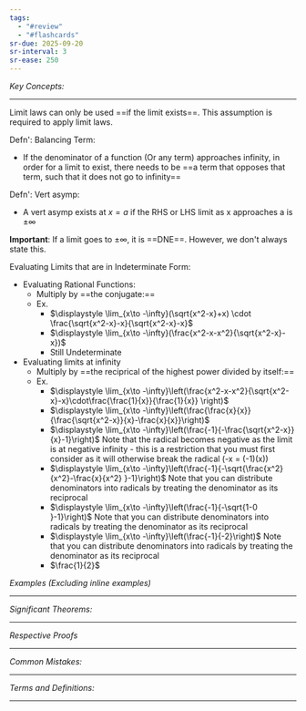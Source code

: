```yaml
---
tags:
  - "#review"
  - "#flashcards"
sr-due: 2025-09-20
sr-interval: 3
sr-ease: 250
---
```

*Key Concepts:*
___
Limit laws can only be used ==if the limit exists==. This assumption is required to apply limit laws.

Defn': Balancing Term:
- If the denominator of a function (Or any term) approaches infinity, in order for a limit to exist, there needs to be ==a term that opposes that term, such that it does not go to infinity==

Defn': Vert asymp:
- A vert asymp exists at $x = a$ if the RHS or LHS limit as x approaches a is $\pm \infty$

**Important**: If a limit goes to $\pm \infty$, it is ==DNE==. However, we don't always state this. 

Evaluating Limits that are in Indeterminate Form:
- Evaluating Rational Functions:
	- Multiply by ==the conjugate:==
	- Ex.
		- $\displaystyle \lim_{x\to -\infty}(\sqrt{x^2-x}+x) \cdot \frac{\sqrt{x^2-x}-x}{\sqrt{x^2-x}-x}$
		- $\displaystyle \lim_{x\to -\infty}(\frac{x^2-x-x^2}{\sqrt{x^2-x}-x})$
		- Still Undeterminate
- Evaluating limits at infinity
	- Multiply by ==the reciprical of the highest power divided by itself:==
	- Ex.
		- $\displaystyle \lim_{x\to -\infty}\left(\frac{x^2-x-x^2}{\sqrt{x^2-x}-x}\cdot\frac{\frac{1}{x}}{\frac{1}{x}} \right)$
		- $\displaystyle \lim_{x\to -\infty}\left(\frac{\frac{x}{x}}{\frac{\sqrt{x^2-x}}{x}-\frac{x}{x}}\right)$
		- $\displaystyle \lim_{x\to -\infty}\left(\frac{-1}{-\frac{\sqrt{x^2-x}}{x}-1}\right)$ Note that the radical becomes negative as the limit is at negative infinity - this is a restriction that you must first consider as it will otherwise break the radical (-x = (-1)(x))
		- $\displaystyle \lim_{x\to -\infty}\left(\frac{-1}{-\sqrt{\frac{x^2}{x^2}-\frac{x}{x^2} }-1}\right)$ Note that you can distribute denominators into radicals by treating the denominator as its reciprocal
		- $\displaystyle \lim_{x\to -\infty}\left(\frac{-1}{-\sqrt{1-0 }-1}\right)$ Note that you can distribute denominators into radicals by treating the denominator as its reciprocal
		- $\displaystyle \lim_{x\to -\infty}\left(\frac{-1}{-2}\right)$ Note that you can distribute denominators into radicals by treating the denominator as its reciprocal
		- $\frac{1}{2}$		
 
*Examples (Excluding inline examples)* 
___

*Significant Theorems:*
___

*Respective Proofs*
___

*Common Mistakes:*
___

*Terms and Definitions:*
___

